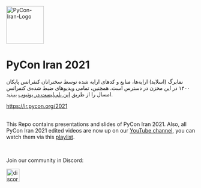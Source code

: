 
<img src="https://avatars.githubusercontent.com/u/93388607?s=200&v=4" alt="PyCon-Iran-Logo" width="100"></image>
# PyCon Iran 2021


نمابرگ (اسلاید) ارایه‌ها، منابع و کدهای ارایه شده توسط سخنرانان کنفرانس پایکان ۱۴۰۰ در این مخزن در دسترس است. همچنین، تمامی ویدیوهای ضبط شده‌ی کنفرانس امسال را از طریق <a href="https://www.youtube.com/playlist?list=PLS_yN8E1mjBM9jJp511MeuE_acvi7Li2u">این پلی‌لیست در یوتیوب</a> ببینید. 
<br/>

https://ir.pycon.org/2021
<br/>
<br/>

This Repo contains presentations and slides of PyCon Iran 2021. Also, all PyCon Iran 2021 edited videos are now up on our <a href="https://www.youtube.com/channel/UC4h9WMROnH__sbdzOBW6l_w">YouTube channel</a>, you can watch them via this <a href="https://www.youtube.com/playlist?list=PLS_yN8E1mjBM9jJp511MeuE_acvi7Li2u">playlist</a>.

<br/>

Join our community in Discord:

<a href="https://discord.gg/Z48FsGfhmv"><img src="https://seeklogo.com/images/D/discord-color-logo-E5E6DFEF80-seeklogo.com.png" alt="discord-Logo" width="35"></img></a>
